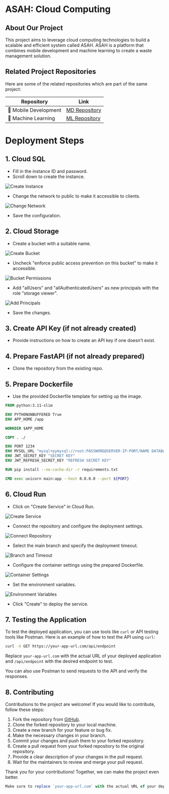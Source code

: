 # ASAH: Cloud Computing
## About Our Project

This project aims to leverage cloud computing technologies to build a scalable and efficient system called ASAH. ASAH is a platform that combines mobile development and machine learning to create a waste management solution.

## Related Project Repositories

Here are some of the related repositories which are part of the same project:

| Repository | Link |
| --- | --- |
| 📱 Mobile Development | [MD Repository](https://github.com/ASAH-Bangkit-2023/MD.git) |
| 🤖 Machine Learning | [ML Repository](https://github.com/ASAH-Bangkit-2023/ML) |


# Deployment Steps

## 1. Cloud SQL

- Fill in the instance ID and password.
- Scroll down to create the instance.

![Create Instance](https://github.com/fikriiardiansyahh/fikri/assets/72667607/a81c2e96-53cd-4df8-8c3e-53ba5da49848)

- Change the network to public to make it accessible to clients.

![Change Network](https://github.com/fikriiardiansyahh/fikri/assets/72667607/fae32be0-3377-4019-8b1a-c0911b7cf535)

- Save the configuration.

## 2. Cloud Storage

- Create a bucket with a suitable name.

![Create Bucket](https://github.com/fikriiardiansyahh/fikri/assets/72667607/e7d1c010-90db-4c44-97ff-37d5aa9fd2e9)

- Uncheck "enforce public access prevention on this bucket" to make it accessible.

![Bucket Permissions](https://github.com/fikriiardiansyahh/fikri/assets/72667607/1f028a37-a731-4540-8564-eb2b8e16ba1e)

- Add "allUsers" and "allAuthenticatedUsers" as new principals with the role "storage viewer".

![Add Principals](https://github.com/fikriiardiansyahh/fikri/assets/72667607/265bc86c-4258-4444-b777-dc6d6ce8b707)

- Save the changes.

## 3. Create API Key (if not already created)

- Provide instructions on how to create an API key if one doesn't exist.

## 4. Prepare FastAPI (if not already prepared)

- Clone the repository from the existing repo.

## 5. Prepare Dockerfile

- Use the provided Dockerfile template for setting up the image.

```dockerfile
FROM python:3.11-slim

ENV PYTHONUNBUFFERED True
ENV APP_HOME /app

WORKDIR $APP_HOME

COPY . ./

ENV PORT 1234
ENV MYSQL_URL "mysql+pymysql://root:PASSWORD@SERVER-IP:PORT/NAME DATABASE"
ENV JWT_SECRET_KEY "SECRET KEY"
ENV JWT_REFRESH_SECRET_KEY "REFRESH SECRET KEY"

RUN pip install --no-cache-dir -r requirements.txt

CMD exec uvicorn main:app --host 0.0.0.0 --port ${PORT}
```

## 6. Cloud Run

- Click on "Create Service" in Cloud Run.

![Create Service](https://github.com/fikriiardiansyahh/fikri/assets/72667607/da236cde-1536-4f12-825a-72ed64d538b0)

- Connect the repository and configure the deployment settings.

![Connect Repository](https://github.com/fikriiardiansyahh/fikri/assets/72667607/6fcfa512-40d4-4140-b18f-4e3cbb36f778)

- Select the main branch and specify the deployment timeout.

![Branch and Timeout](https://github.com/fikriiardiansyahh/fikri/assets/72667607/6b1e5c38-fc3b-4a5d-8e34-6758e619a67a)

- Configure the container settings using the prepared Dockerfile.

![Container Settings](https://github.com/fikriiardiansyahh/fikri/assets/72667607/16f63ae3-093d-4cc8-9df4-4a56d92b9283)

- Set the environment variables.

![Environment Variables](https://github.com/fikriiardiansyahh/fikri/assets/72667607/6d70a5a3-5e39-4b3f-b571-6f8e3ae9f792)

- Click "Create" to deploy the service.

## 7. Testing the Application

To test the deployed application, you can use tools like `curl` or API testing tools like Postman. Here is an example of how to test the API using `curl`:

```bash
curl -X GET https://your-app-url.com/api/endpoint
```

Replace `your-app-url.com` with the actual URL of your deployed application and `/api/endpoint` with the desired endpoint to test.

You can also use Postman to send requests to the API and verify the responses.

## 8. Contributing

Contributions to the project are welcome! If you would like to contribute, follow these steps:

1. Fork the repository from [GitHub](https://github.com/your-repo-url).
2. Clone the forked repository to your local machine.
3. Create a new branch for your feature or bug fix.
4. Make the necessary changes in your branch.
5. Commit your changes and push them to your forked repository.
6. Create a pull request from your forked repository to the original repository.
7. Provide a clear description of your changes in the pull request.
8. Wait for the maintainers to review and merge your pull request.

Thank you for your contributions! Together, we can make the project even better.

```javascript
Make sure to replace `your-app-url.com` with the actual URL of your deployed application and `https://github.com/your-repo-url` with the URL of your project's GitHub repository.
```
